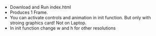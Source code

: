 - Download and Run index.html
- Produces 1 Frame.
- You can activate controls and animation in init function. But only with stroing graphics card! Not on Laptop.
- In init function change w and h for other resolutions

